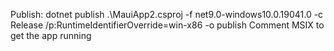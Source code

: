 Publish: dotnet publish .\MauiApp2.csproj -f net9.0-windows10.0.19041.0 -c Release /p:RuntimeIdentifierOverride=win-x86 -o publish
Comment <WindowsPackageType>MSIX</WindowsPackageType> to get the app running
